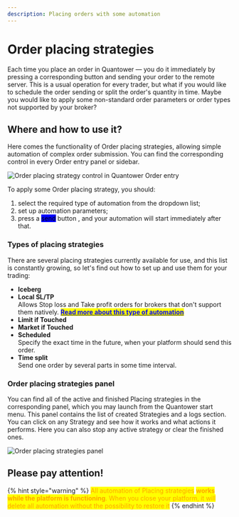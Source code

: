 ```yaml
---
description: Placing orders with some automation
---
```


# Order placing strategies

Each time you place an order in Quantower — you do it immediately by pressing a corresponding button and sending your order to the remote server. This is a usual operation for every trader, but what if you would like to schedule the order sending or split the order's quantity in time. Maybe you would like to apply some non-standard order parameters or order types not supported by your broker?

## Where and how to use it?

Here comes the functionality of Order placing strategies, allowing simple automation of complex order submission. You can find the corresponding control in every Order entry panel or sidebar.

![Order placing strategy control in Quantower Order entry](<../../../.gitbook/assets/Screenshot\_4 (1).png>)

To apply some Order placing strategy, you should:

1. select the required type of automation from the dropdown list;
2. set up automation parameters;
3. press a <mark style="background-color:blue;">send</mark> button , and your automation will start immediately after that.

### Types of placing strategies

There are several placing strategies currently available for use, and this list is constantly growing, so let's find out how to set up and use them for your trading:

* **Iceberg**
* **Local SL/TP**\
  Allows Stop loss and Take profit orders for brokers that don't support them natively. [<mark style="color:blue;">**Read more about this type of automation**</mark>](local-sl-tp.md)
* **Limit if Touched**
* **Market if Touched**
* **Scheduled**\
  Specify the exact time in the future, when your platform should send this order.
* **Time split**\
  Send one order by several parts in some time interval.

### Order placing strategies panel

You can find all of the active and finished Placing strategies in the corresponding panel, which you may launch from the Quantower start menu. This panel contains the list of created Strategies and a logs section. You can click on any Strategy and see how it works and what actions it performs. Here you can also stop any active strategy or clear the finished ones.

![Order placing strategies panel](../../../.gitbook/assets/Screenshot\_6.png)

## Please pay attention!

{% hint style="warning" %}
<mark style="color:orange;">All automation of Placing strategies</mark> <mark style="color:orange;"></mark><mark style="color:orange;">**works while the platform is functioning**</mark><mark style="color:orange;">. When you close your platform, it will delete all automation without the possibility to restore it</mark>
{% endhint %}

